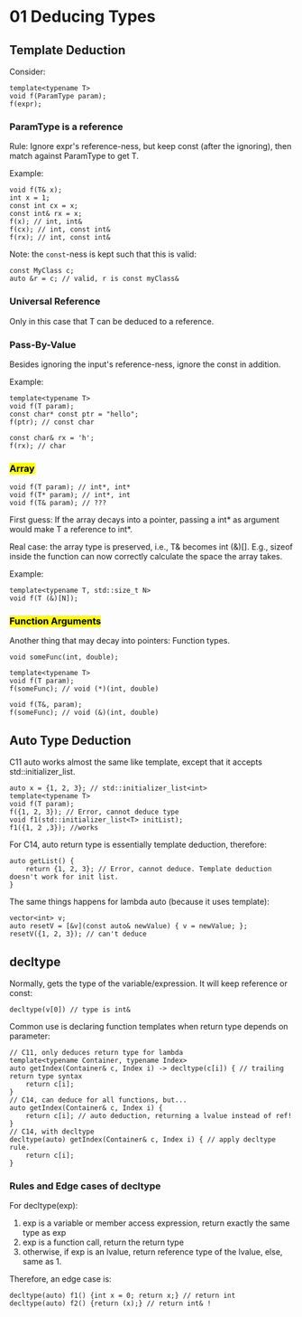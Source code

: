 # 01 Deducing Types

## Template Deduction

Consider:

    template<typename T>
    void f(ParamType param);
    f(expr);

### ParamType is a reference

Rule: Ignore expr's reference-ness, but keep const (after the ignoring), then match against ParamType to get T.

Example:

    void f(T& x);
    int x = 1;
    const int cx = x;
    const int& rx = x;
    f(x); // int, int&
    f(cx); // int, const int&
    f(rx); // int, const int&

Note: the `const`-ness is kept such that this is valid:

    const MyClass c;
    auto &r = c; // valid, r is const myClass&

### Universal Reference

Only in this case that T can be deduced to a reference.

### Pass-By-Value

Besides ignoring the input's reference-ness, ignore the const in addition. 

Example:

    template<typename T>
    void f(T param);
    const char* const ptr = "hello";
    f(ptr); // const char

    const char& rx = 'h';
    f(rx); // char

### <mark>Array</mark>

    void f(T param); // int*, int*
    void f(T* param); // int*, int
    void f(T& param); // ???

First guess: If the array decays into a pointer, passing a int* as argument would make T a reference to int*.

Real case: the array type is preserved, i.e., T& becomes int (&)[]. E.g., sizeof inside the function can now correctly calculate the space the array takes.

Example:

    template<typename T, std::size_t N>
    void f(T (&)[N]);

### <mark>Function Arguments</mark>

Another thing that may decay into pointers: Function types.

    void someFunc(int, double);

    template<typename T>
    void f(T param);
    f(someFunc); // void (*)(int, double)

    void f(T&, param);
    f(someFunc); // void (&)(int, double)

## Auto Type Deduction

C11 auto works almost the same like template, except that it accepts std::initializer_list.

    auto x = {1, 2, 3}; // std::initializer_list<int>
    template<typename T>
    void f(T param);
    f({1, 2, 3}); // Error, cannot deduce type
    void f1(std::initializer_list<T> initList);
    f1({1, 2 ,3}); //works

For C14, auto return type is essentially template deduction, therefore:

    auto getList() {
        return {1, 2, 3}; // Error, cannot deduce. Template deduction doesn't work for init list.
    }

The same things happens for lambda auto (because it uses template):

    vector<int> v;
    auto resetV = [&v](const auto& newValue) { v = newValue; }; 
    resetV({1, 2, 3}); // can't deduce

## decltype

Normally, gets the type of the variable/expression. It will keep reference or const:

    decltype(v[0]) // type is int&

Common use is declaring function templates when return type depends on parameter:

    // C11, only deduces return type for lambda
    template<typename Container, typename Index>
    auto getIndex(Container& c, Index i) -> decltype(c[i]) { // trailing return type syntax
        return c[i];
    }
    // C14, can deduce for all functions, but...
    auto getIndex(Container& c, Index i) {
        return c[i]; // auto deduction, returning a lvalue instead of ref!
    }
    // C14, with decltype
    decltype(auto) getIndex(Container& c, Index i) { // apply decltype rule.
        return c[i];
    }

### Rules and Edge cases of decltype

For decltype(exp):
1. exp is a variable or member access expression, return exactly the same type as exp
2. exp is a function call, return the return type
3. otherwise, if exp is an lvalue, return reference type of the lvalue, else, same as 1.

Therefore, an edge case is:

    decltype(auto) f1() {int x = 0; return x;} // return int
    decltype(auto) f2() {return (x);} // return int& !

